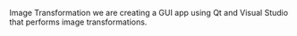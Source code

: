 Image Transformation
we are creating a GUI app using Qt and Visual Studio that performs image transformations.
